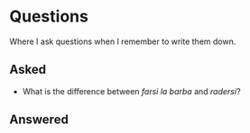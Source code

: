 # Questions

Where I ask questions when I remember to write them down.

## Asked

- What is the difference between _farsi la barba_ and _radersi_?


## Answered